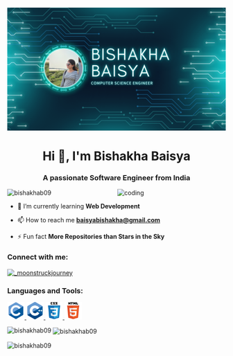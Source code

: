 ![logo](https://github.com/bishakhaB09/bishakhaB09/blob/main/Neon%20Green%20Gaming%20Channel%20YouTube%20Banner.png)
<h1 align="center">Hi 👋, I'm Bishakha Baisya</h1>
<h3 align="center">A passionate Software Engineer from India</h3>

<img align="right" alt="coding" width="250" src="https://camo.githubusercontent.com/d47c7d1ab92d7b3dae8edffb139b129f1f07af036d1ba18e94b10a112dc0e730/68747470733a2f2f63646e612e61727473746174696f6e2e636f6d2f702f6173736574732f696d616765732f696d616765732f3034322f3633312f3238362f6f726967696e616c2f627279616e2d726f6472696775657a2d62656c6368696269612d312d726967687473706565642e6769663f31363335303337353632">

<p align="left"> <img src="https://komarev.com/ghpvc/?username=bishakhab09&label=Profile%20views&color=0e75b6&style=flat" alt="bishakhab09" /> </p>

- 🌱 I’m currently learning **Web Development**

- 📫 How to reach me **baisyabishakha@gmail.com**

- ⚡ Fun fact **More Repositories than Stars in the Sky**

<h3 align="left">Connect with me:</h3>
<p align="left">
<a href="https://instagram.com/_moonstruckjourney" target="blank"><img align="center" src="https://raw.githubusercontent.com/rahuldkjain/github-profile-readme-generator/master/src/images/icons/Social/instagram.svg" alt="_moonstruckjourney" height="30" width="40" /></a>
</p>

<h3 align="left">Languages and Tools:</h3>
<p align="left"> <a href="https://www.cprogramming.com/" target="_blank" rel="noreferrer"> <img src="https://raw.githubusercontent.com/devicons/devicon/master/icons/c/c-original.svg" alt="c" width="40" height="40"/> </a> <a href="https://www.w3schools.com/cpp/" target="_blank" rel="noreferrer"> <img src="https://raw.githubusercontent.com/devicons/devicon/master/icons/cplusplus/cplusplus-original.svg" alt="cplusplus" width="40" height="40"/> </a> <a href="https://www.w3schools.com/css/" target="_blank" rel="noreferrer"> <img src="https://raw.githubusercontent.com/devicons/devicon/master/icons/css3/css3-original-wordmark.svg" alt="css3" width="40" height="40"/> </a> <a href="https://www.w3.org/html/" target="_blank" rel="noreferrer"> <img src="https://raw.githubusercontent.com/devicons/devicon/master/icons/html5/html5-original-wordmark.svg" alt="html5" width="40" height="40"/> </a> </p>

<p><img align="left" src="https://github-readme-stats.vercel.app/api/top-langs?username=bishakhab09&show_icons=true&locale=en&layout=compact" alt="bishakhab09" /></p>

<p>&nbsp;<img align="center" src="https://github-readme-stats.vercel.app/api?username=bishakhab09&show_icons=true&locale=en" alt="bishakhab09" /></p>

<p><img align="center" src="https://github-readme-streak-stats.herokuapp.com/?user=bishakhab09&" alt="bishakhab09" /></p>
